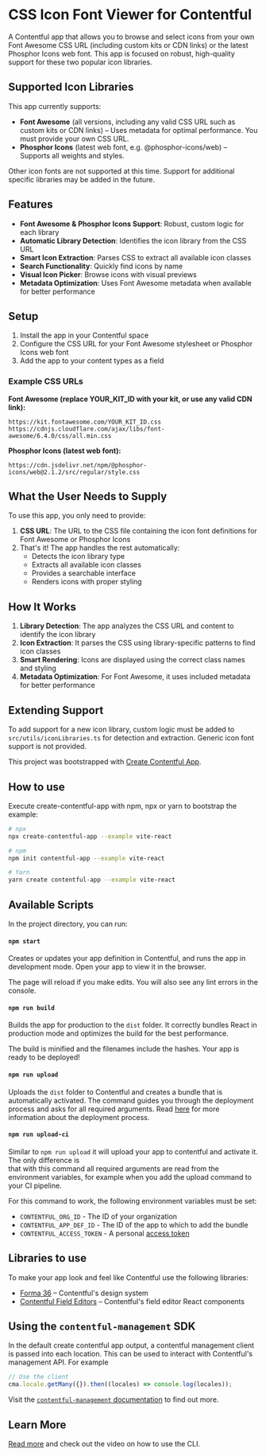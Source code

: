 # CSS Icon Font Viewer for Contentful

A Contentful app that allows you to browse and select icons from your own Font Awesome CSS URL (including custom kits or CDN links) or the latest Phosphor Icons web font. This app is focused on robust, high-quality support for these two popular icon libraries.

## Supported Icon Libraries

This app currently supports:

- **Font Awesome** (all versions, including any valid CSS URL such as custom kits or CDN links) – Uses metadata for optimal performance. You must provide your own CSS URL.
- **Phosphor Icons** (latest web font, e.g. @phosphor-icons/web) – Supports all weights and styles.

Other icon fonts are not supported at this time. Support for additional specific libraries may be added in the future.

## Features

- **Font Awesome & Phosphor Icons Support**: Robust, custom logic for each library
- **Automatic Library Detection**: Identifies the icon library from the CSS URL
- **Smart Icon Extraction**: Parses CSS to extract all available icon classes
- **Search Functionality**: Quickly find icons by name
- **Visual Icon Picker**: Browse icons with visual previews
- **Metadata Optimization**: Uses Font Awesome metadata when available for better performance

## Setup

1. Install the app in your Contentful space
2. Configure the CSS URL for your Font Awesome stylesheet or Phosphor Icons web font
3. Add the app to your content types as a field

### Example CSS URLs

**Font Awesome (replace YOUR_KIT_ID with your kit, or use any valid CDN link):**

```
https://kit.fontawesome.com/YOUR_KIT_ID.css
https://cdnjs.cloudflare.com/ajax/libs/font-awesome/6.4.0/css/all.min.css
```

**Phosphor Icons (latest web font):**

```
https://cdn.jsdelivr.net/npm/@phosphor-icons/web@2.1.2/src/regular/style.css
```

## What the User Needs to Supply

To use this app, you only need to provide:

1. **CSS URL**: The URL to the CSS file containing the icon font definitions for Font Awesome or Phosphor Icons
2. That's it! The app handles the rest automatically:
   - Detects the icon library type
   - Extracts all available icon classes
   - Provides a searchable interface
   - Renders icons with proper styling

## How It Works

1. **Library Detection**: The app analyzes the CSS URL and content to identify the icon library
2. **Icon Extraction**: It parses the CSS using library-specific patterns to find icon classes
3. **Smart Rendering**: Icons are displayed using the correct class names and styling
4. **Metadata Optimization**: For Font Awesome, it uses included metadata for better performance

## Extending Support

To add support for a new icon library, custom logic must be added to `src/utils/iconLibraries.ts` for detection and extraction. Generic icon font support is not provided.

This project was bootstrapped with [Create Contentful App](https://github.com/contentful/create-contentful-app).

## How to use

Execute create-contentful-app with npm, npx or yarn to bootstrap the example:

```bash
# npx
npx create-contentful-app --example vite-react

# npm
npm init contentful-app --example vite-react

# Yarn
yarn create contentful-app --example vite-react
```

## Available Scripts

In the project directory, you can run:

#### `npm start`

Creates or updates your app definition in Contentful, and runs the app in development mode.
Open your app to view it in the browser.

The page will reload if you make edits.
You will also see any lint errors in the console.

#### `npm run build`

Builds the app for production to the `dist` folder.
It correctly bundles React in production mode and optimizes the build for the best performance.

The build is minified and the filenames include the hashes.
Your app is ready to be deployed!

#### `npm run upload`

Uploads the `dist` folder to Contentful and creates a bundle that is automatically activated.
The command guides you through the deployment process and asks for all required arguments.
Read [here](https://www.contentful.com/developers/docs/extensibility/app-framework/create-contentful-app/#deploy-with-contentful) for more information about the deployment process.

#### `npm run upload-ci`

Similar to `npm run upload` it will upload your app to contentful and activate it. The only difference is  
that with this command all required arguments are read from the environment variables, for example when you add
the upload command to your CI pipeline.

For this command to work, the following environment variables must be set:

- `CONTENTFUL_ORG_ID` - The ID of your organization
- `CONTENTFUL_APP_DEF_ID` - The ID of the app to which to add the bundle
- `CONTENTFUL_ACCESS_TOKEN` - A personal [access token](https://www.contentful.com/developers/docs/references/content-management-api/#/reference/personal-access-tokens)

## Libraries to use

To make your app look and feel like Contentful use the following libraries:

- [Forma 36](https://f36.contentful.com/) – Contentful's design system
- [Contentful Field Editors](https://www.contentful.com/developers/docs/extensibility/field-editors/) – Contentful's field editor React components

## Using the `contentful-management` SDK

In the default create contentful app output, a contentful management client is
passed into each location. This can be used to interact with Contentful's
management API. For example

```js
// Use the client
cma.locale.getMany({}).then((locales) => console.log(locales));
```

Visit the [`contentful-management` documentation](https://www.contentful.com/developers/docs/extensibility/app-framework/sdk/#using-the-contentful-management-library)
to find out more.

## Learn More

[Read more](https://www.contentful.com/developers/docs/extensibility/app-framework/create-contentful-app/) and check out the video on how to use the CLI.
